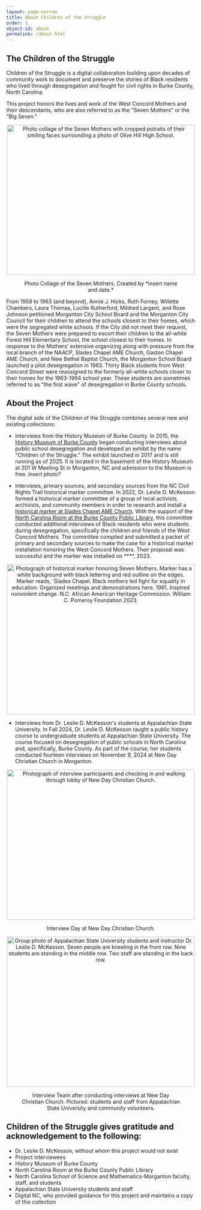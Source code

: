 ```yaml
---
layout: page-narrow
title: About Children of the Struggle 
order: 1
object-id: about
permalink: /about.html
---
```


## The Children of the Struggle 

Children of the Struggle is a digital collaboration building upon decades of community work to document and preserve the stories of Black residents who lived through desegregation and fought for civil rights in Burke County, North Carolina.

This project honors the lives and work of the West Concord Mothers and their descendants, who are also referred to as the "Seven Mothers" or the "Big Seven." 

<div style="text-align: center;">
<img src="{{ '/assets/img/mothers.png' | relative_url }}" width="500" height="400" alt="Photo collage of the Seven Mothers with cropped potraits of their smiling faces surrounding a photo of Olive Hill High School.">
<figure>
<figcaption>Photo Collage of the Seven Mothers. Created by *insert name and date.*</figcaption>
</figure>
</div>

From 1958 to 1963 (and beyond), Annie J. Hicks, Ruth Forney, Willette Chambers, Laura Thomas, Lucille Rutherford, Mildred Largent, and Rose Johnson petitioned Morganton City School Board and the Morganton City Council for their children to attend the schools closest to their homes, which were the segregated white schools. If the City did not meet their request, the Seven Mothers were prepared to escort their children to the all-white Forest Hill Elementary School, the school closest to their homes. In response to the Mothers' extensive organizing along with pressure from the local branch of the NAACP, Slades Chapel AME Church, Gaston Chapel AME Church, and New Bethel Baptist Church, the Morganton School Board launched a pilot desegregation in 1963. Thirty Black students from West Concord Street were reassigned to the formerly all-white schools closer to their homes for the 1963-1964 school year. These students are sometimes referred to as "the first wave" of desegregation in Burke County schools. 


## About the Project 

The digital side of the Children of the Struggle combines several new and existing collections: 

- Interviews from the History Museum of Burke County. In 2015, the [History Museum of Burke County](https://www.thehistorymuseumofburke.org/) began conducting interviews about public school desegregation and developed an exhibit by the name "Children of the Struggle." The exhibit launched in 2017 and is still running as of 2025. It is located in the basement of the History Museum at 201 W Meeting St in Morganton, NC and admission to the Museum is free. *insert photo?*

- Interviews, primary sources, and secondary sources from the NC Civil Rights Trail historical marker committee. In 2022, Dr. Leslie D. McKesson formed a historical marker committee of a group of local activists, archivists, and community members in order to research and install a [historical marker at Slades Chapel AME Church](https://aahc.nc.gov/programs/nc-civil-rights-trail/nc-civil-rights-virtual-trail/slades-chapel-1961). With the support of the [North Carolina Room at the Burke County Public Library](https://bcpls.org/index.php/ncroom/), this committee conducted additional interviews of Black residents who were students during desegregation, specifically the children and friends of the West Concord Mothers. The committee compiled and submitted a packet of primary and secondary sources to make the case for a historical marker installation honoring the West Concord Mothers. Their proposal was successful and the marker was installed on ****, 2023.

<div style="text-align: center;">
<img src="{{ '/assets/img/marker.jpg' | relative_url }}" width="500" height="400" alt="Photograph of historical marker honoring Seven Mothers. Marker has a white background with black lettering and red outline on the edges. Marker reads, 'Slades Chapel. Black mothers led fight for equality in education. Organized meetings and demonstrations here. 1961. Inspired nonviolent change. N.C. African American Heritage Commission. William C. Pomeroy Foundation 2023.">
</div>

- Interviews from Dr. Leslie D. McKesson's students at Appalachian State University. In Fall 2024, Dr. Leslie D. McKesson taught a public history course to undergraduate students at Appalachian State University. The course focused on desegregation of public schools in North Carolina and, specifically, Burke County. As part of the course, her students conducted fourteen interviews on November 9, 2024 at New Day Christian Church in Morganton.

<div style="text-align: center;">
<img src="{{ '/assets/img/nov-9.jpg' | relative_url }}" width="500" height="400" alt="Photograph of interview participants and checking in and walking through lobby of New Day Christian Church.">
<figure>
<figcaption>Interview Day at New Day Christian Church.</figcaption>
</figure>
</div>

<div style="text-align: center;">
<img src="{{ '/assets/img/nov-9-team.jpg' | relative_url }}" width="500" height="400" alt="Group photo of Appalachian State University students and instructor Dr. Leslie D. McKesson. Seven people are kneeling in the front row. Nine students are standing in the middle row. Two staff are standing in the back row.">
<figure>
<figcaption>Interview Team after conducting interviews at New Day Christian Church. Pictured: students and staff from Appalachian State University and community volunteers.</figcaption>
</figure>
</div>

## Children of the Struggle gives gratitude and acknowledgement to the following:

- Dr. Leslie D. McKesson, without whom this project would not exist
- Project interviewees
- History Museum of Burke County
- North Carolina Room at the Burke County Public Library
- North Carolina School of Science and Mathematics-Morganton faculty, staff, and students
- Appalachian State University students and staff
- Digital NC, who provided guidance for this project and maintains a copy of this collection
